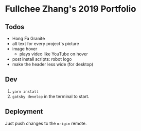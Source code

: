 # Fullchee Zhang's 2019 Portfolio

## Todos
- Hong Fa Granite
- alt text for every project's picture
- image hover
  - plays video like YouTube on hover
- post install scripts: robot logo
- make the header less wide (for desktop)

## Dev

1. `yarn install`
2. `gatsby develop` in the terminal to start.

## Deployment

Just push changes to the `origin` remote.
